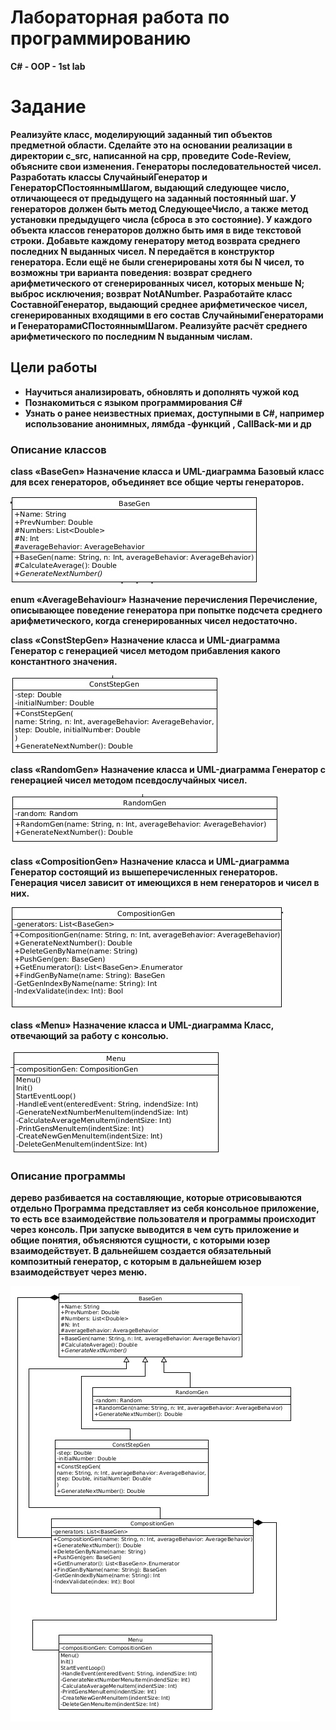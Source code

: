 # Лабораторная работа по программированию
<strong>C# - OOP - 1st lab<strong>

# Задание
Реализуйте класс, моделирующий заданный тип объектов предметной области. Сделайте это на основании реализации в директории c_src, написанной на cpp, проведите Code-Review, объясните свои изменения. 
Генераторы последовательностей чисел. Разработать классы СлучайныйГенератор и ГенераторСПостояннымШагом, выдающий следующее число, отличающееся от предыдущего на заданный постоянный шаг. У генераторов должен быть метод СледующееЧисло, а также метод установки предыдущего числа (сброса в это состояние). У каждого объекта классов генераторов должно быть имя в виде текстовой строки. Добавьте каждому генератору метод возврата среднего последних N выданных чисел. N передаётся в конструктор генератора. Если ещё не были сгенерированы хотя бы N чисел, то возможны три варианта поведения: возврат среднего арифметического от сгенерированных чисел, которых меньше N; выброс исключения; возврат NotANumber.
Разработайте класс СоставнойГенератор, выдающий среднее арифметическое чисел, сгенерированных входящими в его состав СлучайнымиГенераторами и ГенераторамиСПостояннымШагом. Реализуйте расчёт среднего арифметического по последним N выданным числам.

## Цели работы

* Научиться анализировать, обновлять и дополнять чужой код
* Познакомиться с языком программирования C#
* Узнать о ранее неизвестных приемах, доступными в C#, например использование анонимных, лямбда -функций , CallBack-ми и др

### Описание классов

class «BaseGen»
Назначение класса и UML-диаграмма 
Базовый класс для всех генераторов, объединяет все общие черты генераторов.

![LAB1](UML-diagrams/BaseGen.jpg)


enum «AverageBehaviour»
Назначение перечисления
Перечисление, описывающее поведение генератора при попытке подсчета среднего арифметического, когда сгенерированных чисел недостаточно.


class «ConstStepGen»
Назначение класса и UML-диаграмма 
Генератор с  генерацией чисел методом прибавления какого константного значения.

![LAB1](UML-diagrams/ConstStepGen.jpg)


class «RandomGen»
Назначение класса и UML-диаграмма 
Генератор с  генерацией чисел методом псевдослучайных чисел.

![LAB1](UML-diagrams/RandomGen.jpg)


class «CompositionGen»
Назначение класса и UML-диаграмма
Генератор состоящий из вышеперечисленных генераторов. Генерация чисел зависит от имеющихся в нем генераторов и чисел в них.

![LAB1](UML-diagrams/CompositionGen.jpg)

class «Menu»
Назначение класса и UML-диаграмма
Класс, отвечающий за работу с консолью.

![LAB1](UML-diagrams/Menu.jpg)


### Описание программы
дерево разбивается на составляющие, которые отрисовываются отдельно
Программа представляет из себя консольное приложение, то есть все взаимодействие пользователя и программы происходит через консоль. При запуске выводится в чем суть приложение и общие понятия, объясняются сущности, с которыми юзер взаимодействует. В дальнейшем создается обязательный композитный генератор, с которым в дальнейшем юзер взаимодействует через меню. 	

![LAB1](UML-diagrams/Program.jpg)